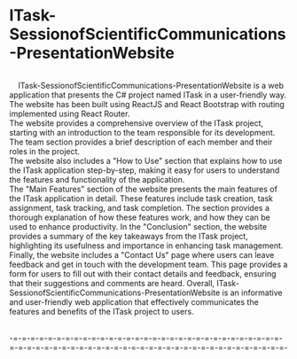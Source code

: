 # ITask-SessionofScientificCommunications-PresentationWebsite

<div style="display: flex; flex-direction: column;">
  <img src="https://i.ibb.co/SxTLwKG/7b8937ac76555580828e70b952710a77.png" alt="" />
  <img src="https://i.ibb.co/56Ky4Dr/c2d7d875913baa280f7e26e5dd85efc7.png" alt="" />
  <img src="https://i.ibb.co/K6RCQgF/61134383abe849110aa0d2dcd37e268f-1.png" alt="" />
  <img src="https://i.ibb.co/fQRGrWB/200f68bd922ff85af12c2a0ad09a9206.png" alt="" />
  <img src="https://i.ibb.co/2jg9g0f/f69771f016e9e14e3413cf7ae715a481.png" alt="" />
  <img src="https://i.ibb.co/8dqfFmL/f603aa85693decc846364890f06445ce.png" alt="" />
  <img src="https://i.ibb.co/fMgQdRz/bb24f6715569d582301520ecb5e72bd8.png" alt="" />
</div>
<p style="text-indent: 1rem">
ITask-SessionofScientificCommunications-PresentationWebsite is a web application that presents the C# project named ITask in a user-friendly way. The website has been built using ReactJS and React Bootstrap with routing implemented using React Router.<br />
The website provides a comprehensive overview of the ITask project, starting with an introduction to the team responsible for its development. The team section provides a brief description of each member and their roles in the project.<br />
The website also includes a "How to Use" section that explains how to use the ITask application step-by-step, making it easy for users to understand the features and functionality of the application.<br />
The "Main Features" section of the website presents the main features of the ITask application in detail. These features include task creation, task assignment, task tracking, and task completion. The section provides a thorough explanation of how these features work, and how they can be used to enhance productivity.
In the "Conclusion" section, the website provides a summary of the key takeaways from the ITask project, highlighting its usefulness and importance in enhancing task management.<br />
Finally, the website includes a "Contact Us" page where users can leave feedback and get in touch with the development team. This page provides a form for users to fill out with their contact details and feedback, ensuring that their suggestions and comments are heard.
Overall, ITask-SessionofScientificCommunications-PresentationWebsite is an informative and user-friendly web application that effectively communicates the features and benefits of the ITask project to users.<br /><br />
</p>
-=-=-=-=-=-=-=-=-=-=-=-=-=-=-=-=-=-=-=-=-=-=-=-=-=-=-=-=-=-=-=-=-=-=-=-=-=-=-=-=-=-=-=-=-=-=-=-=-=-=-=-=-=-=-=-=-=-=-=-=-=-=-=-
